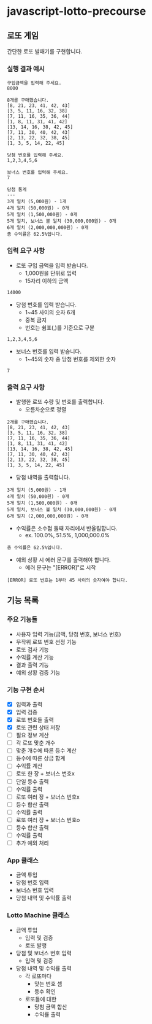 # javascript-lotto-precourse

## 로또 게임

간단한 로또 발매기를 구현합니다.

### **실행 결과 예시**

```plain text
구입금액을 입력해 주세요.
8000

8개를 구매했습니다.
[8, 21, 23, 41, 42, 43]
[3, 5, 11, 16, 32, 38]
[7, 11, 16, 35, 36, 44]
[1, 8, 11, 31, 41, 42]
[13, 14, 16, 38, 42, 45]
[7, 11, 30, 40, 42, 43]
[2, 13, 22, 32, 38, 45]
[1, 3, 5, 14, 22, 45]

당첨 번호를 입력해 주세요.
1,2,3,4,5,6

보너스 번호를 입력해 주세요.
7

당첨 통계
---
3개 일치 (5,000원) - 1개
4개 일치 (50,000원) - 0개
5개 일치 (1,500,000원) - 0개
5개 일치, 보너스 볼 일치 (30,000,000원) - 0개
6개 일치 (2,000,000,000원) - 0개
총 수익률은 62.5%입니다.
```

### **입력 요구 사항**

- 로또 구입 금액을 입력 받습니다.
  - 1,000원을 단위로 입력
  - 15자리 이하의 금액

```plain text
14000
```

- 당첨 번호를 입력 받습니다.
  - 1~45 사이의 숫자 6개
  - 중복 금지
  - 번호는 쉼표(,)를 기준으로 구분

```plain text
1,2,3,4,5,6
```

- 보너스 번호를 입력 받습니다.
  - 1~45의 숫자 중 당첨 번호를 제외한 숫자

```plain text
7
```

### **출력 요구 사항**

- 발행한 로또 수량 및 번호를 출력합니다.
  - 오름차순으로 정렬

```plain text
2개를 구매했습니다.
[8, 21, 23, 41, 42, 43]
[3, 5, 11, 16, 32, 38]
[7, 11, 16, 35, 36, 44]
[1, 8, 11, 31, 41, 42]
[13, 14, 16, 38, 42, 45]
[7, 11, 30, 40, 42, 43]
[2, 13, 22, 32, 38, 45]
[1, 3, 5, 14, 22, 45]
```

- 당첨 내역을 출력합니다.

```plain text
3개 일치 (5,000원) - 1개
4개 일치 (50,000원) - 0개
5개 일치 (1,500,000원) - 0개
5개 일치, 보너스 볼 일치 (30,000,000원) - 0개
6개 일치 (2,000,000,000원) - 0개
```

- 수익률은 소수점 둘째 자리에서 반올림합니다.
  - ex. 100.0%, 51.5%, 1,000,000.0%

```plain text
총 수익률은 62.5%입니다.
```

- 예외 상황 시 에러 문구를 출력해야 합니다.
  - 에러 문구는 "[ERROR]"로 시작

```plain text
[ERROR] 로또 번호는 1부터 45 사이의 숫자여야 합니다.
```

## 기능 목록

### 주요 기능들

- 사용자 입력 기능(금액, 당첨 번호, 보너스 번호)
- 무작위 로또 번호 선정 기능
- 로또 검사 기능
- 수익률 계산 기능
- 결과 출력 기능
- 예외 상황 검증 기능

### 기능 구현 순서

- [x]  입력과 출력
- [x]  입력 검증
- [x]  로또 번호들 출력
  - [x]  로또 관련 상태 저장
- [ ]  필요 정보 계산
  - [ ]  각 로또 맞춘 개수
  - [ ]  맞춘 개수에 따른 등수 계산
  - [ ]  등수에 따른 상금 합계
  - [ ]  수익률 계산
- [ ]  로또 한 장 + 보너스 번호x
  - [ ]  단일 등수 출력
  - [ ]  수익률 출력
- [ ]  로또 여러 장 + 보너스 번호x
  - [ ]  등수 합산 출력
  - [ ]  수익률 출력
- [ ]  로또 여러 장 + 보너스 번호o
  - [ ]  등수 합산 출력
  - [ ]  수익률 출력
- [ ]  추가 예외 처리

### App 클래스

- 금액 투입
- 당첨 번호 입력
- 보너스 번호 입력
- 당첨 내역 및 수익률 출력

### Lotto Machine 클래스

- 금액 투입
  - 입력 및 검증
  - 로또 발행
- 당첨 및 보너스 번호 입력
  - 입력 및 검증
- 당첨 내역 및 수익률 출력
  - 각 로또마다
    - 맞는 번호 셈
    - 등수 확인
  - 로또들에 대한
    - 당첨 금액 합산
    - 수익률 출력

